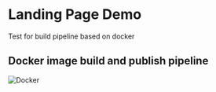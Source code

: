 # Landing Page Demo

Test for build pipeline based on docker

## Docker image build and publish pipeline

![Docker](https://github.com/schamane/landing-page-demo/workflows/Docker/badge.svg)
